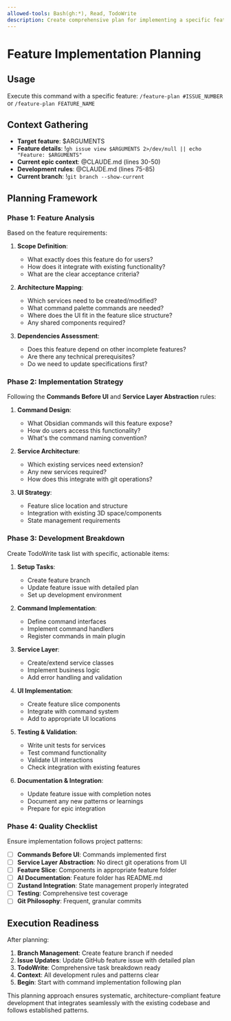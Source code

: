 ```yaml
---
allowed-tools: Bash(gh:*), Read, TodoWrite
description: Create comprehensive plan for implementing a specific feature
---
```


# Feature Implementation Planning

## Usage
Execute this command with a specific feature: `/feature-plan #ISSUE_NUMBER` or `/feature-plan FEATURE_NAME`

## Context Gathering
- **Target feature**: $ARGUMENTS
- **Feature details**: !`gh issue view $ARGUMENTS 2>/dev/null || echo "Feature: $ARGUMENTS"`
- **Current epic context**: @CLAUDE.md (lines 30-50)
- **Development rules**: @CLAUDE.md (lines 75-85)
- **Current branch**: !`git branch --show-current`

## Planning Framework

### Phase 1: Feature Analysis
Based on the feature requirements:

1. **Scope Definition**:
   - What exactly does this feature do for users?
   - How does it integrate with existing functionality?
   - What are the clear acceptance criteria?

2. **Architecture Mapping**:
   - Which services need to be created/modified?
   - What command palette commands are needed?
   - Where does the UI fit in the feature slice structure?
   - Any shared components required?

3. **Dependencies Assessment**:
   - Does this feature depend on other incomplete features?
   - Are there any technical prerequisites?
   - Do we need to update specifications first?

### Phase 2: Implementation Strategy
Following the **Commands Before UI** and **Service Layer Abstraction** rules:

1. **Command Design**:
   - What Obsidian commands will this feature expose?
   - How do users access this functionality?
   - What's the command naming convention?

2. **Service Architecture**:
   - Which existing services need extension?
   - Any new services required?
   - How does this integrate with git operations?

3. **UI Strategy**:
   - Feature slice location and structure
   - Integration with existing 3D space/components
   - State management requirements

### Phase 3: Development Breakdown
Create TodoWrite task list with specific, actionable items:

1. **Setup Tasks**:
   - Create feature branch
   - Update feature issue with detailed plan
   - Set up development environment

2. **Command Implementation**:
   - Define command interfaces
   - Implement command handlers
   - Register commands in main plugin

3. **Service Layer**:
   - Create/extend service classes
   - Implement business logic
   - Add error handling and validation

4. **UI Implementation**:
   - Create feature slice components
   - Integrate with command system
   - Add to appropriate UI locations

5. **Testing & Validation**:
   - Write unit tests for services
   - Test command functionality
   - Validate UI interactions
   - Check integration with existing features

6. **Documentation & Integration**:
   - Update feature issue with completion notes
   - Document any new patterns or learnings
   - Prepare for epic integration

### Phase 4: Quality Checklist
Ensure implementation follows project patterns:

- [ ] **Commands Before UI**: Commands implemented first
- [ ] **Service Layer Abstraction**: No direct git operations from UI
- [ ] **Feature Slice**: Components in appropriate feature folder
- [ ] **AI Documentation**: Feature folder has README.md
- [ ] **Zustand Integration**: State management properly integrated
- [ ] **Testing**: Comprehensive test coverage
- [ ] **Git Philosophy**: Frequent, granular commits

## Execution Readiness
After planning:

1. **Branch Management**: Create feature branch if needed
2. **Issue Updates**: Update GitHub feature issue with detailed plan
3. **TodoWrite**: Comprehensive task breakdown ready
4. **Context**: All development rules and patterns clear
5. **Begin**: Start with command implementation following plan

This planning approach ensures systematic, architecture-compliant feature development that integrates seamlessly with the existing codebase and follows established patterns.